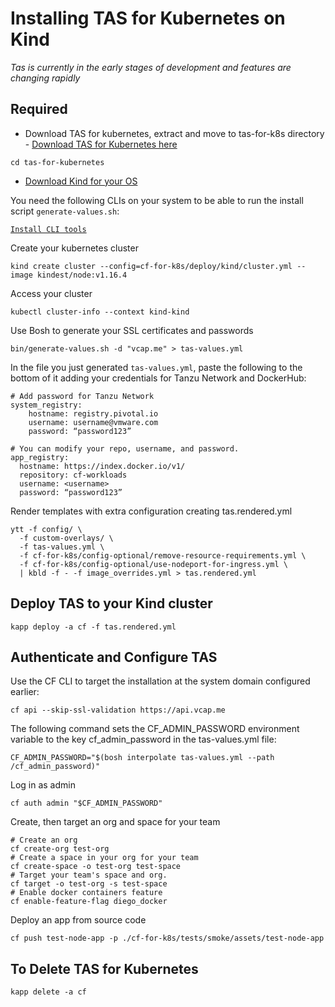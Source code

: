 # Installing TAS for Kubernetes on Kind
*Tas is currently in the early stages of development and features are changing rapidly*

## Required 

* Download TAS for kubernetes, extract and move to tas-for-k8s directory - [Download TAS for Kubernetes here](https://network.pivotal.io/products/tas-for-kubernetes/)
```
cd tas-for-kubernetes
```

* [Download Kind for your OS](https://kind.sigs.k8s.io/docs/user/quick-start/)

You need the following CLIs on your system to be able to run the install script `generate-values.sh`:

[`Install CLI tools`](http://docs-pcf-staging.cfapps.io/tas-kubernetes/0-1/installing-command-line-tools.html)


Create your kubernetes cluster
```
kind create cluster --config=cf-for-k8s/deploy/kind/cluster.yml --image kindest/node:v1.16.4 
```
Access your cluster
```
kubectl cluster-info --context kind-kind
```
Use Bosh to generate your SSL certificates and passwords
```
bin/generate-values.sh -d "vcap.me" > tas-values.yml
```

In the file you just generated  `tas-values.yml`, paste the following to the bottom of it adding your credentials for Tanzu Network and DockerHub: 
```
# Add password for Tanzu Network
system_registry: 
    hostname: registry.pivotal.io 
    username: username@vmware.com
    password: “password123”

# You can modify your repo, username, and password.
app_registry:
  hostname: https://index.docker.io/v1/
  repository: cf-workloads
  username: <username>
  password: “password123”
```

Render templates with extra configuration creating tas.rendered.yml
```  
ytt -f config/ \
  -f custom-overlays/ \
  -f tas-values.yml \
  -f cf-for-k8s/config-optional/remove-resource-requirements.yml \
  -f cf-for-k8s/config-optional/use-nodeport-for-ingress.yml \
  | kbld -f - -f image_overrides.yml > tas.rendered.yml
```

## Deploy TAS to your Kind cluster

```
kapp deploy -a cf -f tas.rendered.yml
```

## Authenticate and Configure TAS

Use the CF CLI to target the installation at the system domain configured earlier:
```
cf api --skip-ssl-validation https://api.vcap.me
```
The following command sets the CF_ADMIN_PASSWORD environment variable to the key cf_admin_password in the tas-values.yml file:
```
CF_ADMIN_PASSWORD="$(bosh interpolate tas-values.yml --path /cf_admin_password)"
```
Log in as admin
```
cf auth admin "$CF_ADMIN_PASSWORD"
```

Create, then target an org and space for your team
```
# Create an org
cf create-org test-org
# Create a space in your org for your team
cf create-space -o test-org test-space
# Target your team's space and org.
cf target -o test-org -s test-space
# Enable docker containers feature
cf enable-feature-flag diego_docker
```

Deploy an app from source code 
```
cf push test-node-app -p ./cf-for-k8s/tests/smoke/assets/test-node-app
```

## To Delete TAS for Kubernetes
```
kapp delete -a cf
```